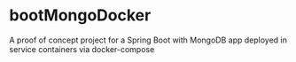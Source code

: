 # bootMongoDocker
A proof of concept project for a Spring Boot with MongoDB app deployed in service containers via docker-compose
